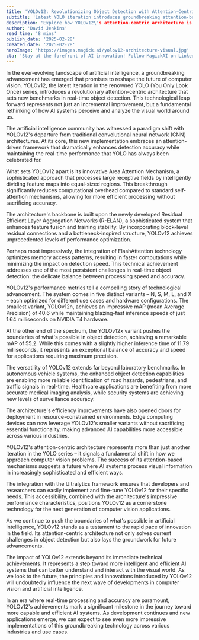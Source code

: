 ```yaml
---
title: 'YOLOv12: Revolutionizing Object Detection with Attention-Centric Architecture'
subtitle: 'Latest YOLO iteration introduces groundbreaking attention-based architecture for enhanced object detection'
description: 'Explore how YOLOv12\'s attention-centric architecture is setting new benchmarks in real-time object detection. Discover how its innovative Area Attention Mechanism and Residual Efficient Layer Aggregation Networks achieve unprecedented levels of accuracy while maintaining efficient processing speeds.'
author: 'David Jenkins'
read_time: '8 mins'
publish_date: '2025-02-28'
created_date: '2025-02-28'
heroImage: 'https://images.magick.ai/yolov12-architecture-visual.jpg'
cta: 'Stay at the forefront of AI innovation! Follow MagickAI on LinkedIn for exclusive insights into groundbreaking developments in computer vision and artificial intelligence.'
---
```


In the ever-evolving landscape of artificial intelligence, a groundbreaking advancement has emerged that promises to reshape the future of computer vision. YOLOv12, the latest iteration in the renowned YOLO (You Only Look Once) series, introduces a revolutionary attention-centric architecture that sets new benchmarks in real-time object detection. This technological leap forward represents not just an incremental improvement, but a fundamental rethinking of how AI systems perceive and analyze the visual world around us.

The artificial intelligence community has witnessed a paradigm shift with YOLOv12's departure from traditional convolutional neural network (CNN) architectures. At its core, this new implementation embraces an attention-driven framework that dramatically enhances detection accuracy while maintaining the real-time performance that YOLO has always been celebrated for.

What sets YOLOv12 apart is its innovative Area Attention Mechanism, a sophisticated approach that processes large receptive fields by intelligently dividing feature maps into equal-sized regions. This breakthrough significantly reduces computational overhead compared to standard self-attention mechanisms, allowing for more efficient processing without sacrificing accuracy.

The architecture's backbone is built upon the newly developed Residual Efficient Layer Aggregation Networks (R-ELAN), a sophisticated system that enhances feature fusion and training stability. By incorporating block-level residual connections and a bottleneck-inspired structure, YOLOv12 achieves unprecedented levels of performance optimization.

Perhaps most impressively, the integration of FlashAttention technology optimizes memory access patterns, resulting in faster computations while minimizing the impact on detection speed. This technical achievement addresses one of the most persistent challenges in real-time object detection: the delicate balance between processing speed and accuracy.

YOLOv12's performance metrics tell a compelling story of technological advancement. The system comes in five distinct variants – N, S, M, L, and X – each optimized for different use cases and hardware configurations. The smallest variant, YOLOv12n, achieves an impressive mAP (mean Average Precision) of 40.6 while maintaining blazing-fast inference speeds of just 1.64 milliseconds on NVIDIA T4 hardware.

At the other end of the spectrum, the YOLOv12x variant pushes the boundaries of what's possible in object detection, achieving a remarkable mAP of 55.2. While this comes with a slightly higher inference time of 11.79 milliseconds, it represents an exceptional balance of accuracy and speed for applications requiring maximum precision.

The versatility of YOLOv12 extends far beyond laboratory benchmarks. In autonomous vehicle systems, the enhanced object detection capabilities are enabling more reliable identification of road hazards, pedestrians, and traffic signals in real-time. Healthcare applications are benefiting from more accurate medical imaging analysis, while security systems are achieving new levels of surveillance accuracy.

The architecture's efficiency improvements have also opened doors for deployment in resource-constrained environments. Edge computing devices can now leverage YOLOv12's smaller variants without sacrificing essential functionality, making advanced AI capabilities more accessible across various industries.

YOLOv12's attention-centric architecture represents more than just another iteration in the YOLO series – it signals a fundamental shift in how we approach computer vision problems. The success of its attention-based mechanisms suggests a future where AI systems process visual information in increasingly sophisticated and efficient ways.

The integration with the Ultralytics framework ensures that developers and researchers can easily implement and fine-tune YOLOv12 for their specific needs. This accessibility, combined with the architecture's impressive performance characteristics, positions YOLOv12 as a cornerstone technology for the next generation of computer vision applications.

As we continue to push the boundaries of what's possible in artificial intelligence, YOLOv12 stands as a testament to the rapid pace of innovation in the field. Its attention-centric architecture not only solves current challenges in object detection but also lays the groundwork for future advancements.

The impact of YOLOv12 extends beyond its immediate technical achievements. It represents a step toward more intelligent and efficient AI systems that can better understand and interact with the visual world. As we look to the future, the principles and innovations introduced by YOLOv12 will undoubtedly influence the next wave of developments in computer vision and artificial intelligence.

In an era where real-time processing and accuracy are paramount, YOLOv12's achievements mark a significant milestone in the journey toward more capable and efficient AI systems. As development continues and new applications emerge, we can expect to see even more impressive implementations of this groundbreaking technology across various industries and use cases.